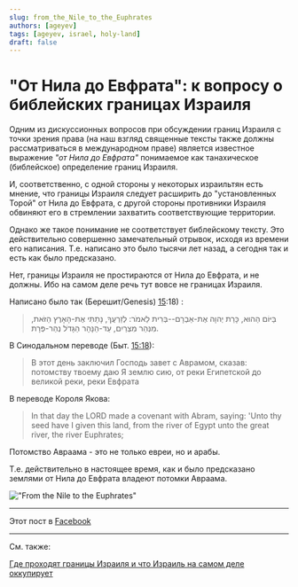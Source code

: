 ```yaml
---
slug: from_the_Nile_to_the_Euphrates
authors: [ageyev]
tags: [ageyev, israel, holy-land]
draft: false
---
```


# "От Нила до Евфрата": к вопросу о библейских границах Израиля 

Одним из дискуссионных вопросов при обсуждении границ Израиля с точки зрения права (на наш взгляд священные тексты также должны рассматриваться в международном праве) является известное выражение *"от Нила до Евфрата"* понимаемое как танахическое (библейское) определение границ Израиля. 

И, соответственно, с одной стороны у некоторых израильтян есть мнение, что границы Израиля следует расширить до "установленных Торой" от Нила до Евфрата, с другой стороны противники Израиля обвиняют его в стремлении захватить соответствующие территории. 

Однако же такое понимание не соответствует библейскому тексту. Это действительно совершенно замечательный отрывок, исходя из времени его написания. Т.е. написано это было тысячи лет назад, а сегодня так и есть как было предсказано. 

Нет, границы Израиля не простираются от Нила до Евфрата, и не должны. Ибо на самом деле речь тут вовсе не границах Израиля. 

<!--truncate-->  

Написано было так (Берешит/Genesis) [15](https://mechon-mamre.org/p/pt/pt0115.htm):18) : 

> בַּיּוֹם הַהוּא, כָּרַת יְהוָה אֶת-אַבְרָם--בְּרִית לֵאמֹר:  לְזַרְעֲךָ, נָתַתִּי אֶת-הָאָרֶץ הַזֹּאת, מִנְּהַר מִצְרַיִם, עַד-הַנָּהָר הַגָּדֹל נְהַר-פְּרָת.

В Синодальном переводе (Быт. [15:18](https://ru.wikisource.org/wiki/%D0%91%D1%8B%D1%82%D0%B8%D0%B5#15:18)): 

> В этот день заключил Господь завет с Аврамом, сказав: потомству твоему даю Я землю сию, от реки Египетской до великой реки, реки Евфрата 

В переводе Короля Якова:

> In that day the LORD made a covenant with Abram, saying: 'Unto thy seed have I given this land, from the river of Egypt unto the great river, the river Euphrates; 

Потомство Авраама - это не только евреи, но и арабы. 

Т.е. действительно в настоящее время, как и было предсказано землями от Нила до Евфрата владеют потомки Авраама. 

!["From the Nile to the Euphrates"](/img/Illustrations/blog/2025-02-06-from_the_Nile_to_the_Euphrates/Bereshit_15-18.png) 

--- 

Этот пост в [Facebook](https://www.facebook.com/viktor.ageyev/posts/pfbid0GqkDefYN7YKmHdi1tzLC7Ai1vcoRvH2CqdSvhZS2yfhKfMM3SA1rf9yGWHm8yivTl) 

--- 

См. также: 

[Где проходят границы Израиля и что Израиль на самом деле оккупирует](/ru/Holy-Land/borders_and_territory_of_israel/)